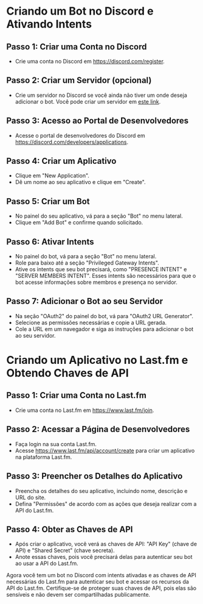 # Criando um Bot no Discord e Ativando Intents

## Passo 1: Criar uma Conta no Discord

- Crie uma conta no Discord em https://discord.com/register.

## Passo 2: Criar um Servidor (opcional)

- Crie um servidor no Discord se você ainda não tiver um onde deseja adicionar o bot. Você pode criar um servidor em [este link](https://support.discord.com/hc/en-us/articles/204849977-How-do-I-create-a-server-).

## Passo 3: Acesso ao Portal de Desenvolvedores

- Acesse o portal de desenvolvedores do Discord em https://discord.com/developers/applications.

## Passo 4: Criar um Aplicativo

- Clique em "New Application".
- Dê um nome ao seu aplicativo e clique em "Create".

## Passo 5: Criar um Bot

- No painel do seu aplicativo, vá para a seção "Bot" no menu lateral.
- Clique em "Add Bot" e confirme quando solicitado.

## Passo 6: Ativar Intents

- No painel do bot, vá para a seção "Bot" no menu lateral.
- Role para baixo até a seção "Privileged Gateway Intents".
- Ative os intents que seu bot precisará, como "PRESENCE INTENT" e "SERVER MEMBERS INTENT". Esses intents são necessários para que o bot acesse informações sobre membros e presença no servidor.

## Passo 7: Adicionar o Bot ao seu Servidor

- Na seção "OAuth2" do painel do bot, vá para "OAuth2 URL Generator".
- Selecione as permissões necessárias e copie a URL gerada.
- Cole a URL em um navegador e siga as instruções para adicionar o bot ao seu servidor.

# Criando um Aplicativo no Last.fm e Obtendo Chaves de API

## Passo 1: Criar uma Conta no Last.fm

- Crie uma conta no Last.fm em https://www.last.fm/join.

## Passo 2: Acessar a Página de Desenvolvedores

- Faça login na sua conta Last.fm.
- Acesse https://www.last.fm/api/account/create para criar um aplicativo na plataforma Last.fm.

## Passo 3: Preencher os Detalhes do Aplicativo

- Preencha os detalhes do seu aplicativo, incluindo nome, descrição e URL do site.
- Defina "Permissões" de acordo com as ações que deseja realizar com a API do Last.fm.

## Passo 4: Obter as Chaves de API

- Após criar o aplicativo, você verá as chaves de API: "API Key" (chave de API) e "Shared Secret" (chave secreta).
- Anote essas chaves, pois você precisará delas para autenticar seu bot ao usar a API do Last.fm.

Agora você tem um bot no Discord com intents ativadas e as chaves de API necessárias do Last.fm para autenticar seu bot e acessar os recursos da API do Last.fm. Certifique-se de proteger suas chaves de API, pois elas são sensíveis e não devem ser compartilhadas publicamente.
